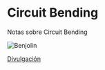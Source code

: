 Circuit Bending
===============

Notas sobre Circuit Bending

![Benjolin](http://macumbista.net/wp-content/uploads/2012/06/benjolin.png)

[Divulgación](divulgacion.md)

